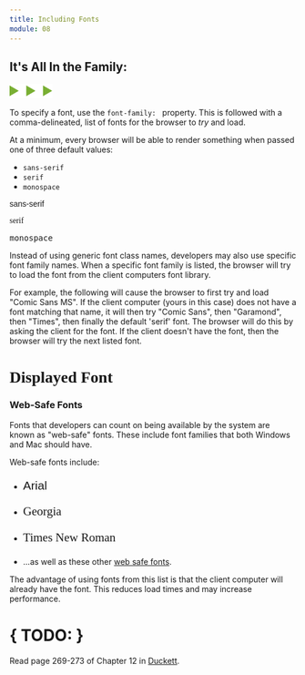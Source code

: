 ```yaml
---
title: Including Fonts
module: 08
---
```


## It's All In the Family:
<img src="./../../../img/arrow-divider.svg" style="width: 75px; border: none;" />

To specify a font, use the `font-family: ` property. This is followed with a comma-delineated, list of fonts for the browser to _try_ and load.

At a minimum, every browser will be able to render something when passed one of three default values:

- `sans-serif`
- `serif`
- `monospace`

<div class="pen-group">
  <p data-height="200" data-theme-id="30567" data-slug-hash="RLzBbm" data-default-tab="html,css" data-user="Media-Ed-Online" data-embed-version="2" data-pen-title="[Topic-08] Including Fonts, Pt. 1" class="codepen"></p>
  <script async src="https://production-assets.codepen.io/assets/embed/ei.js"></script>

  <div class="pen-result displayed_code_example_pen">
      <style>
          .p1 {
              font-family: sans-serif;
          }
          .p2 {
              font-family: serif;
          }
          .p3 {
              font-family: monospace;
          }
      </style>
      <p class="p1">sans-serif</p>
      <p class="p2">serif</p>
      <p class="p3">monospace</p>
  </div>
</div>

Instead of using generic font class names, developers may also use specific font family names. When a specific font family is listed, the browser will try to load the font from the client computers font library.

For example, the following will cause the browser to first try and load "Comic Sans MS". If the client computer (yours in this case) does not have a font matching that name, it will then try "Comic Sans", then "Garamond", then "Times", then finally the default 'serif' font. The browser will do this by asking the client for the font. If the client doesn't have the font, then the browser will try the next listed font.

<div class="pen-group">
  <p data-height="300" data-theme-id="30567" data-slug-hash="WZqKxo" data-default-tab="html,css" data-user="Media-Ed-Online" data-embed-version="2" data-pen-title="[Topic-08] Including Fonts, Pt. 2" class="codepen"></p>

  <div class="pen-result displayed_code_example_pen">
    <style>
        #heading-1 {
            font-family: 'Comic Sans MS', 'Comic Sans', Garamond Times, serif;
        }
    </style>
    <h1 id="heading-1">Displayed Font</h1>
  </div>
</div>


### Web-Safe Fonts

Fonts that developers can count on being available by the system are known as "web-safe" fonts. These include font families that both Windows and Mac should have.

Web-safe fonts include:

- <p style="font-family: Arial; font-size:1.5em;">Arial</p>
- <p style="font-family: Georgia; font-size:1.5em;">Georgia</p>
- <p style="font-family: Times; font-size:1.5em;">Times New Roman</p>
- ...as well as these other [web safe fonts](http://www.ampsoft.net/webdesign-l/WindowsMacFonts.html).

The advantage of using fonts from this list is that the client computer will already have the font. This reduces load times and may increase performance.


# { TODO: }
Read page 269-273 of Chapter 12 in [Duckett](https://github.com/Media-Ed-Online/intro-web-dev/issues/3).
